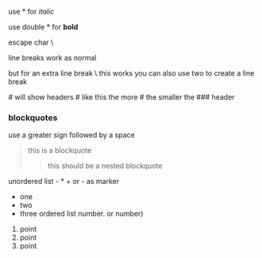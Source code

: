 use * for *italic*

use double * for **bold**

escape char \

line breaks work as normal 

but for an extra line break \ this works 
you can also use two  to create a line break

\# will show headers # like this
the more \# the smaller the ### header

### blockquotes
use a greater sign followed by a space
> this is a blockquote
>
>> this should be a nested blockquote

unordered list - * + or - as marker
* one
* two 
* three
ordered list number. or number)
1. point
2. point 
3. point